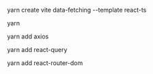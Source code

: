 yarn create vite data-fetching --template react-ts

yarn

yarn add axios

yarn add react-query

yarn add react-router-dom